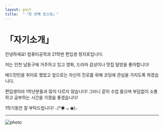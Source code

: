 ```yaml
---
layout: post
title:  "『첫 번째 포스팅』"
---
```

<!-- Heading -->
# 「자기소개」

안녕하세요! 컴퓨터공학과 21학번 편입생 정지호입니다. 

저는 인천 남동구에 거주하고 있고 영화, 드라마 감상이나 맛집 탐방을 좋아합니다!

배드민턴을 취미로 했었고 앞으로는 자신의 진로를 위해 코딩에 관심을 가지도록 하겠습니다.

편입생이라 1학년분들과 많이 다르지 않습니다! 그러니 같이 수업 들으며 부담없이 소통하고 공부하는 시간을 가졌음 좋겠습니다!

1학기동안 잘 부탁드립니다! ⸜(*◉ ᴗ ◉)⸝

<!-- Line -->
---
<!-- Image -->
![photo]([jiho](https://user-images.githubusercontent.com/127321491/226169464-c711849f-a341-4002-aeb6-e7226b8d4300.jpg)
)

